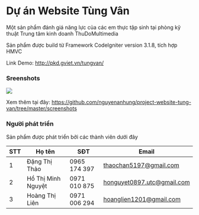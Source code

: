 # Dự án Website Tùng Vân

Một sản phẩm đánh giá năng lực của các em thực tập sinh tại phòng kỹ thuật Trung tâm kinh doanh ThuDoMultimedia

Sản phẩm được build từ Framework CodeIgniter version 3.1.8, tích hợp HMVC 

Link Demo: http://pkd.gviet.vn/tungvan/

### Sreenshots

![](https://i.postimg.cc/Gh8KGZK7/Screen-Shot-2018-12-19-at-02-15-08.png)

Xem thêm tại đây: https://github.com/nguyenanhung/project-website-tung-van/tree/master/screenshots


### Người phát triển

Sản phẩm được phát triển bởi các thành viên dưới đây

| STT  | Họ tên        | SĐT          | Email                  |
| ---- | ------------- | ------------ | ---------------------- |
| 1    | Đặng Thị Thảo | 0965 174 397 | thaochan5197@gmail.com |
| 2    | Hồ Thị Minh Nguyệt | 0971 010 875 | honguyet0897.utc@gmail.com |
| 3    | Hoàng Thị Liên | 0971 006 294 | hoanglien1201@gmail.com |
